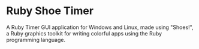 # Ruby Shoe Timer
A Ruby Timer GUI application for Windows and Linux, made using "Shoes!", a Ruby graphics toolkit for writing colorful apps using the Ruby programming language.


